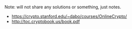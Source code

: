 Note: will not share any solutions or something, just notes.

- https://crypto.stanford.edu/~dabo/courses/OnlineCrypto/
- http://toc.cryptobook.us/book.pdf

